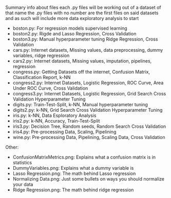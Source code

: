 Summary info about files
each .py files will be working out of a dataset of that name
the .py files with no number are the first files on said datasets
and as such will include more data exploratory analysis to start

- boston.py: For regression models supervised learning
- boston2.py: Rigde and Lasso Regression, Cross Validation
- boston3.py: Manual hyperparameter tuning Ridge Regression, Cross Validation
- cars.py: Internet datasets, Missing values, data preprocessing, dummy variables, ridge regression
- cars2.py: Internet datasets, Missing values, imputation, pipelines, regression
- congress.py: Getting Datasets off the internet, Confusion Matrix, Classification Report, k-NN
- congress2.py: Internet Datasets, Logistic Regression, ROC Curve, Area Under ROC Curve, Cross Validation
- congress3.py: Internet Datasets, Logistic Regression, Grid Search Cross Validation Hyperparameter Tuning
- digits.py: Train-Test-Split, k-NN, Manual hyperparameter tuning
- digits2.py: k-NN, Grid Search Cross Validation Hyperparameter Tuning
- iris.py: k-NN, Data Esploratory Analysis
- iris2.py: k-NN, Accuracy, Train-Test-Split
- iris3.py: Decision Tree, Random seeds, Random Search Cross Validation
- iris4.py: Pre-processing Data, Scaling, Pipelining
- wine.py: Pre-processing Data, Pipelining, Scaling Data, Cross Validation

Other:
- ConfusionMatrixMetrics.png: Explains what a confusion matrix is in statistics
- DummyVariables.png: Explains what a dummy variable is
- Lasso Regression.png: The math behind Lasso regression
- Normalizing Data.png: Just some bullets on ways you should normalize your data
- Ridge Regression.png: The math behind ridge regression

